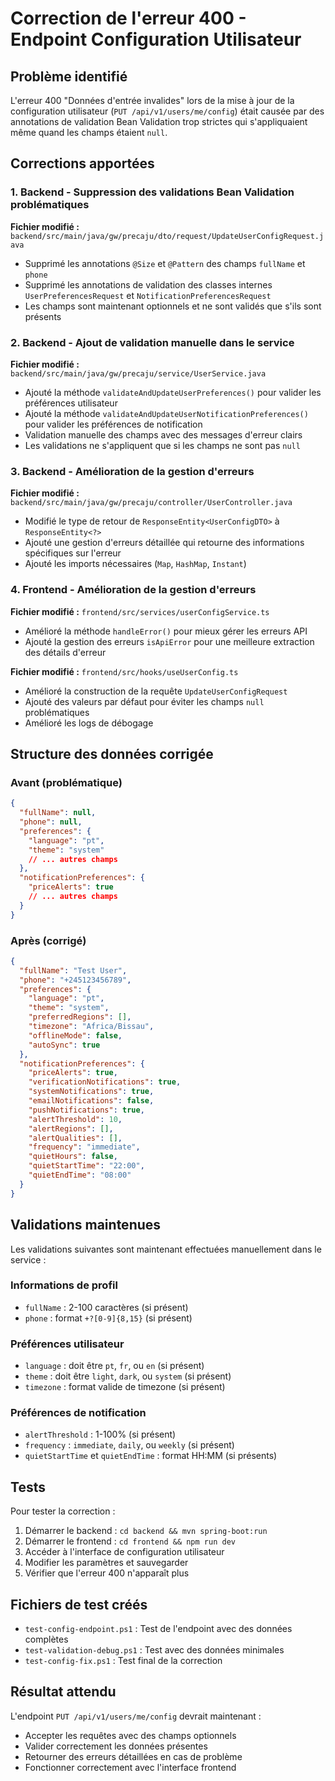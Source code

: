 # Correction de l'erreur 400 - Endpoint Configuration Utilisateur

## Problème identifié

L'erreur 400 "Données d'entrée invalides" lors de la mise à jour de la configuration utilisateur (`PUT /api/v1/users/me/config`) était causée par des annotations de validation Bean Validation trop strictes qui s'appliquaient même quand les champs étaient `null`.

## Corrections apportées

### 1. Backend - Suppression des validations Bean Validation problématiques

**Fichier modifié :** `backend/src/main/java/gw/precaju/dto/request/UpdateUserConfigRequest.java`

- Supprimé les annotations `@Size` et `@Pattern` des champs `fullName` et `phone`
- Supprimé les annotations de validation des classes internes `UserPreferencesRequest` et `NotificationPreferencesRequest`
- Les champs sont maintenant optionnels et ne sont validés que s'ils sont présents

### 2. Backend - Ajout de validation manuelle dans le service

**Fichier modifié :** `backend/src/main/java/gw/precaju/service/UserService.java`

- Ajouté la méthode `validateAndUpdateUserPreferences()` pour valider les préférences utilisateur
- Ajouté la méthode `validateAndUpdateUserNotificationPreferences()` pour valider les préférences de notification
- Validation manuelle des champs avec des messages d'erreur clairs
- Les validations ne s'appliquent que si les champs ne sont pas `null`

### 3. Backend - Amélioration de la gestion d'erreurs

**Fichier modifié :** `backend/src/main/java/gw/precaju/controller/UserController.java`

- Modifié le type de retour de `ResponseEntity<UserConfigDTO>` à `ResponseEntity<?>`
- Ajouté une gestion d'erreurs détaillée qui retourne des informations spécifiques sur l'erreur
- Ajouté les imports nécessaires (`Map`, `HashMap`, `Instant`)

### 4. Frontend - Amélioration de la gestion d'erreurs

**Fichier modifié :** `frontend/src/services/userConfigService.ts`

- Amélioré la méthode `handleError()` pour mieux gérer les erreurs API
- Ajouté la gestion des erreurs `isApiError` pour une meilleure extraction des détails d'erreur

**Fichier modifié :** `frontend/src/hooks/useUserConfig.ts`

- Amélioré la construction de la requête `UpdateUserConfigRequest`
- Ajouté des valeurs par défaut pour éviter les champs `null` problématiques
- Amélioré les logs de débogage

## Structure des données corrigée

### Avant (problématique)

```json
{
  "fullName": null,
  "phone": null,
  "preferences": {
    "language": "pt",
    "theme": "system"
    // ... autres champs
  },
  "notificationPreferences": {
    "priceAlerts": true
    // ... autres champs
  }
}
```

### Après (corrigé)

```json
{
  "fullName": "Test User",
  "phone": "+245123456789",
  "preferences": {
    "language": "pt",
    "theme": "system",
    "preferredRegions": [],
    "timezone": "Africa/Bissau",
    "offlineMode": false,
    "autoSync": true
  },
  "notificationPreferences": {
    "priceAlerts": true,
    "verificationNotifications": true,
    "systemNotifications": true,
    "emailNotifications": false,
    "pushNotifications": true,
    "alertThreshold": 10,
    "alertRegions": [],
    "alertQualities": [],
    "frequency": "immediate",
    "quietHours": false,
    "quietStartTime": "22:00",
    "quietEndTime": "08:00"
  }
}
```

## Validations maintenues

Les validations suivantes sont maintenant effectuées manuellement dans le service :

### Informations de profil

- `fullName` : 2-100 caractères (si présent)
- `phone` : format `+?[0-9]{8,15}` (si présent)

### Préférences utilisateur

- `language` : doit être `pt`, `fr`, ou `en` (si présent)
- `theme` : doit être `light`, `dark`, ou `system` (si présent)
- `timezone` : format valide de timezone (si présent)

### Préférences de notification

- `alertThreshold` : 1-100% (si présent)
- `frequency` : `immediate`, `daily`, ou `weekly` (si présent)
- `quietStartTime` et `quietEndTime` : format HH:MM (si présents)

## Tests

Pour tester la correction :

1. Démarrer le backend : `cd backend && mvn spring-boot:run`
2. Démarrer le frontend : `cd frontend && npm run dev`
3. Accéder à l'interface de configuration utilisateur
4. Modifier les paramètres et sauvegarder
5. Vérifier que l'erreur 400 n'apparaît plus

## Fichiers de test créés

- `test-config-endpoint.ps1` : Test de l'endpoint avec des données complètes
- `test-validation-debug.ps1` : Test avec des données minimales
- `test-config-fix.ps1` : Test final de la correction

## Résultat attendu

L'endpoint `PUT /api/v1/users/me/config` devrait maintenant :

- Accepter les requêtes avec des champs optionnels
- Valider correctement les données présentes
- Retourner des erreurs détaillées en cas de problème
- Fonctionner correctement avec l'interface frontend
